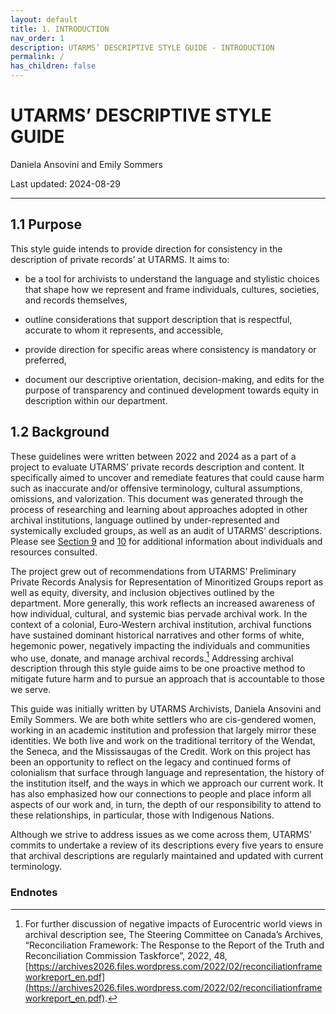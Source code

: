 ```yaml
---
layout: default
title: 1. INTRODUCTION
nav_order: 1
description: UTARMS’ DESCRIPTIVE STYLE GUIDE - INTRODUCTION
permalink: /
has_children: false
---
```


# UTARMS’ DESCRIPTIVE STYLE GUIDE
Daniela Ansovini and Emily Sommers

Last updated: 2024-08-29

---

## 1.1 Purpose

This style guide intends to provide direction for consistency in the description of private records’ at UTARMS. It aims to: 

* be a tool for archivists to understand the language and stylistic choices that shape how we represent and frame individuals, cultures, societies, and records themselves,

* outline considerations that support description that is respectful, accurate to whom it represents, and accessible, 

* provide direction for specific areas where consistency is mandatory or preferred, 

* document our descriptive orientation, decision-making, and edits for the purpose of transparency and continued development towards equity in description within our department.

## 1.2 Background

These guidelines were written between 2022 and 2024 as a part of a project to evaluate UTARMS’ private records description and content. It specifically aimed to uncover and remediate features that could cause harm such as inaccurate and/or offensive terminology, cultural assumptions, omissions, and valorization. This document was generated through the process of researching and learning about approaches adopted in other archival institutions, language outlined by under-represented and systemically excluded groups, as well as an audit of UTARMS’ descriptions. Please see [Section 9](/UTARMS-style-guide/9-bibliography) and [10](/UTARMS-style-guide/10-acknowledgements) for additional information about individuals and resources consulted.

The project grew out of recommendations from UTARMS’ Preliminary Private Records Analysis for Representation of Minoritized Groups report as well as equity, diversity, and inclusion objectives outlined by the department. More generally, this work reflects an increased awareness of how individual, cultural, and systemic bias pervade archival work. In the context of a colonial, Euro-Western archival institution, archival functions have sustained dominant historical narratives and other forms of white, hegemonic power, negatively impacting the individuals and communities who use, donate, and manage archival records.[^1] Addressing archival description through this style guide aims to be one proactive method to mitigate future harm and to pursue an approach that is accountable to those we serve.

This guide was initially written by UTARMS Archivists, Daniela Ansovini and Emily Sommers. We are both white settlers who are cis-gendered women, working in an academic institution and profession that largely mirror these identities. We both live and work on the traditional territory of the Wendat, the Seneca, and the Mississaugas of the Credit. Work on this project has been an opportunity to reflect on the legacy and continued forms of colonialism that surface through language and representation, the history of the institution itself, and the ways in which we approach our current work. It has also emphasized how our connections to people and place inform all aspects of our work and, in turn, the depth of our responsibility to attend to these relationships, in particular, those with Indigenous Nations. 

Although we strive to address issues as we come across them, UTARMS’ commits to undertake a review of its descriptions every five years to ensure that archival descriptions are regularly maintained and updated with current terminology.

### Endnotes

[^1]: For further discussion of negative impacts of Eurocentric world views in archival description see, The Steering Committee on Canada’s Archives, “Reconciliation Framework: The Response to the Report of the Truth and Reconciliation Commission Taskforce”, 2022, 48, [https://archives2026.files.wordpress.com/2022/02/reconciliationframeworkreport_en.pdf](https://archives2026.files.wordpress.com/2022/02/reconciliationframeworkreport_en.pdf).